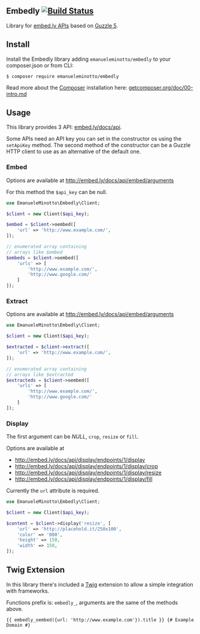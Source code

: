 Embedly [![Build Status](https://travis-ci.org/EmanueleMinotto/Embedly.svg)](https://travis-ci.org/EmanueleMinotto/Embedly)
-------

Library for [embed.ly APIs](http://embed.ly/api) based on [Guzzle 5](http://docs.guzzlephp.org/en/latest/).

## Install

Install the Embedly library adding `emanueleminotto/embedly` to your composer.json or from CLI:

```
$ composer require emanueleminotto/embedly
```

Read more about the [Composer](http://getcomposer.org/) installation here: [getcomposer.org/doc/00-intro.md](https://getcomposer.org/doc/00-intro.md)

## Usage

This library provides 3 API: [embed.ly/docs/api](http://embed.ly/docs/api).

Some APIs need an API key you can set in the constructor os using the `setApiKey` method.
The second method of the constructor can be a Guzzle HTTP client to use as an alternative of the default one.

### Embed

Options are available at http://embed.ly/docs/api/embed/arguments

For this method the `$api_key` can be null.

```php
use EmanueleMinotto\Embedly\Client;

$client = new Client($api_key);

$embed = $client->oembed([
    'url' => 'http://www.example.com/',
]);

// enumerated array containing
// arrays like $embed
$embeds = $client->oembed([
    'urls' => [
        'http://www.example.com/',
        'http://www.google.com/'
    ]
]);
```

### Extract

Options are available at http://embed.ly/docs/api/embed/arguments

```php
use EmanueleMinotto\Embedly\Client;

$client = new Client($api_key);

$extracted = $client->extract([
    'url' => 'http://www.example.com/',
]);

// enumerated array containing
// arrays like $extracted
$extracteds = $client->oembed([
    'urls' => [
        'http://www.example.com/',
        'http://www.google.com/'
    ]
]);
```

### Display

The first argument can be *NULL*, `crop`, `resize` or `fill`.

Options are available at

 * http://embed.ly/docs/api/display/endpoints/1/display
 * http://embed.ly/docs/api/display/endpoints/1/display/crop
 * http://embed.ly/docs/api/display/endpoints/1/display/resize
 * http://embed.ly/docs/api/display/endpoints/1/display/fill

Currently the `url` attribute is required.

```php
use EmanueleMinotto\Embedly\Client;

$client = new Client($api_key);

$content = $client->display('resize', [
    'url' => 'http://placehold.it/250x100',
    'color' => '000',
    'height' => 150,
    'width' => 150,
]);
```

## Twig Extension

In this library there's included a [Twig](http://twig.sensiolabs.org/) extension to allow a simple integration with frameworks.

Functions prefix is: `embedly_`, arguments are the same of the methods above.

```twig
{{ embedly_oembed({url: 'http://www.example.com'}).title }} {# Example Domain #}
```
